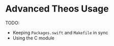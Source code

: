 #  Advanced Theos Usage

TODO:

- Keeping `Packages.swift` and `Makefile` in sync
- Using the <Tweak>C module
